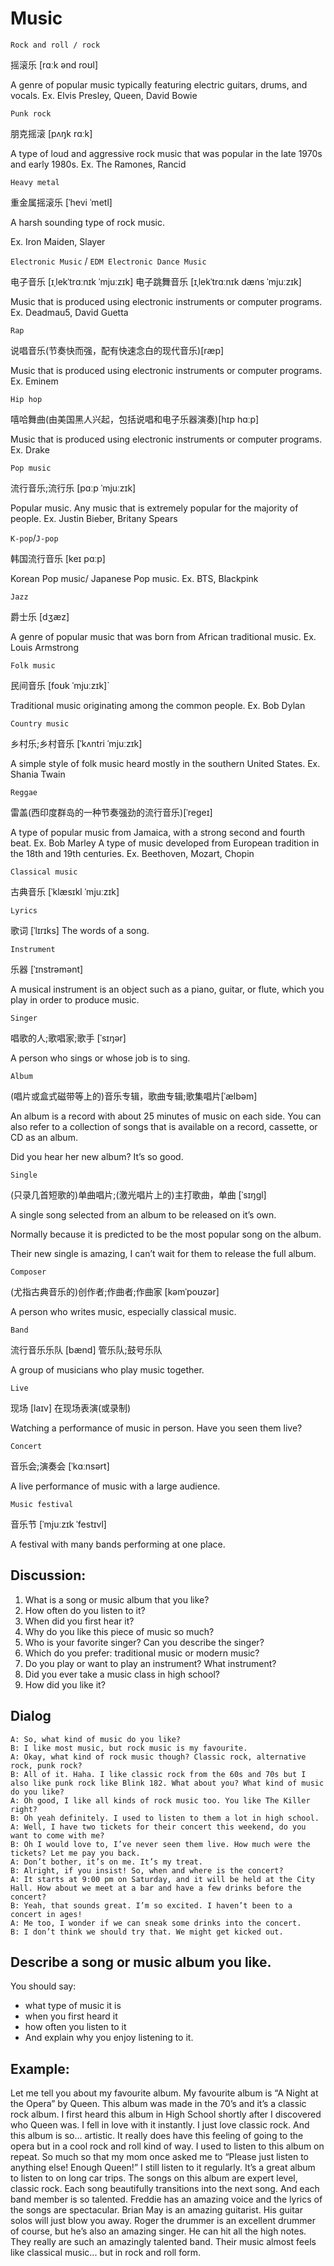 # Music
`Rock and roll / rock`

摇滚乐 [rɑːk ənd roʊl]

A genre of popular music typically featuring electric guitars, drums, and vocals. Ex. Elvis Presley, Queen, David Bowie

`Punk rock`

朋克摇滚 [pʌŋk rɑːk]

A type of loud and aggressive rock music that was popular in the late 1970s and early 1980s. Ex. The Ramones, Rancid

`Heavy metal`

重金属摇滚乐 [ˈhevi ˈmetl]

A harsh sounding type of rock music.

Ex. Iron Maiden, Slayer

`Electronic Music` / `EDM Electronic Dance Music`

电子音乐 [ɪˌlekˈtrɑːnɪk ˈmjuːzɪk] 电子跳舞音乐 [ɪˌlekˈtrɑːnɪk dæns ˈmjuːzɪk]

Music that is produced using electronic instruments or computer programs. Ex. Deadmau5, David Guetta

`Rap`

说唱音乐(节奏快而强，配有快速念白的现代音乐)[ræp]

Music that is produced using electronic instruments or computer programs. Ex. Eminem

`Hip hop`

嘻哈舞曲(由美国黑人兴起，包括说唱和电子乐器演奏)[hɪp hɑːp]

Music that is produced using electronic instruments or computer programs. Ex. Drake

`Pop music`

流行音乐;流行乐 [pɑːp ˈmjuːzɪk]

Popular music. Any music that is extremely popular for the majority of people. Ex. Justin Bieber, Britany Spears

`K-pop`/`J-pop`

韩国流行音乐 [keɪ pɑːp]

Korean Pop music/ Japanese Pop music. Ex. BTS, Blackpink

`Jazz`

爵士乐 [dʒæz]

A genre of popular music that was born from African traditional music. Ex. Louis Armstrong

`Folk music`

民间音乐 [foʊk ˈmjuːzɪk]`

Traditional music originating among the common people. Ex. Bob Dylan

`Country music`

乡村乐;乡村音乐 [ˈkʌntri ˈmjuːzɪk]

A simple style of folk music heard mostly in the southern United States. Ex. Shania Twain

`Reggae`

雷盖(西印度群岛的一种节奏强劲的流行音乐)[ˈreɡeɪ]

A type of popular music from Jamaica, with a strong second and fourth beat. Ex. Bob Marley
A type of music developed from European tradition in the 18th and 19th centuries. Ex. Beethoven, Mozart, Chopin

`Classical music`

古典音乐 [ˈklæsɪkl ˈmjuːzɪk]

`Lyrics`

歌词 [ˈlɪrɪks] The words of a song.

`Instrument`

乐器 [ˈɪnstrəmənt]

A musical instrument is an object such as a piano, guitar, or flute, which you play in order to produce music.

`Singer`

唱歌的人;歌唱家;歌手 [ˈsɪŋər]

A person who sings or whose job is to sing.

`Album`

(唱片或盒式磁带等上的)音乐专辑，歌曲专辑;歌集唱片[ˈælbəm]

An album is a record with about 25 minutes of music on each side. You can also refer to a collection of songs that is available on a record, cassette, or CD as an album.

Did you hear her new album? It’s so good.

`Single`

(只录几首短歌的)单曲唱片;(激光唱片上的)主打歌曲，单曲 [ˈsɪŋɡl]

A single song selected from an album to be released on it’s own.

Normally because it is predicted to be the most popular song on the album. 

Their new single is amazing, I can’t wait for them to release the full album. 

`Composer`

(尤指古典音乐的)创作者;作曲者;作曲家 [kəmˈpoʊzər]

A person who writes music, especially classical music.

`Band`

流行音乐乐队 [bænd] 管乐队;鼓号乐队

A group of musicians who play music together.

`Live`

现场 [laɪv] 在现场表演(或录制)

Watching a performance of music in person. Have you seen them live?

`Concert`
 
音乐会;演奏会 [ˈkɑːnsərt]

A live performance of music with a large audience.

`Music festival`

音乐节 [ˈmjuːzɪk ˈfestɪvl]

A festival with many bands performing at one place.

## Discussion:
1. What is a song or music album that you like?
2. How often do you listen to it?
3. When did you first hear it?
4. Why do you like this piece of music so much?
5. Who is your favorite singer? Can you describe the singer?
6. Which do you prefer: traditional music or modern music?
7. Do you play or want to play an instrument? What instrument?
8. Did you ever take a music class in high school?
9. How did you like it?

## Dialog
```
A: So, what kind of music do you like?
B: I like most music, but rock music is my favourite.
A: Okay, what kind of rock music though? Classic rock, alternative rock, punk rock?
B: All of it. Haha. I like classic rock from the 60s and 70s but I also like punk rock like Blink 182. What about you? What kind of music do you like?
A: Oh good, I like all kinds of rock music too. You like The Killer right?
B: Oh yeah definitely. I used to listen to them a lot in high school.
A: Well, I have two tickets for their concert this weekend, do you want to come with me?
B: Oh I would love to, I’ve never seen them live. How much were the tickets? Let me pay you back.
A: Don’t bother, it’s on me. It’s my treat.
B: Alright, if you insist! So, when and where is the concert?
A: It starts at 9:00 pm on Saturday, and it will be held at the City Hall. How about we meet at a bar and have a few drinks before the concert?
B: Yeah, that sounds great. I’m so excited. I haven’t been to a concert in ages! 
A: Me too, I wonder if we can sneak some drinks into the concert.
B: I don’t think we should try that. We might get kicked out.
```

## Describe a song or music album you like.
You should say:
* what type of music it is
* when you first heard it
* how often you listen to it
* And explain why you enjoy listening to it.
## Example:
Let me tell you about my favourite album. My favourite album is “A Night at the Opera” by Queen. This album was made in the 70’s and it’s a classic rock album.
I first heard this album in High School shortly after I discovered who Queen was. I fell in love with it instantly. I just love classic rock. And this album is so... artistic. It really does have this feeling of going to the opera but in a cool rock and roll kind of way.
I used to listen to this album on repeat. So much so that my mom once asked me to “Please just listen to anything else! Enough Queen!” I still listen to it regularly. It’s a great album to listen to on long car trips.
The songs on this album are expert level, classic rock. Each song beautifully transitions into the next song. And each band member is so talented. Freddie has an amazing voice and the lyrics of the songs are spectacular. Brian May is an amazing guitarist. His guitar solos will just blow you away. Roger the drummer is an excellent drummer of course, but he’s also an amazing singer. He can hit all the high notes.
They really are such an amazingly talented band. Their music almost feels like classical music... but in rock and roll form.